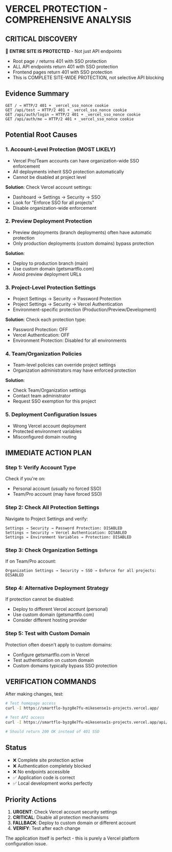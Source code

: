 # VERCEL PROTECTION - COMPREHENSIVE ANALYSIS

## CRITICAL DISCOVERY
🚨 **ENTIRE SITE IS PROTECTED** - Not just API endpoints
- Root page `/` returns 401 with SSO protection
- ALL API endpoints return 401 with SSO protection  
- Frontend pages return 401 with SSO protection
- This is COMPLETE SITE-WIDE PROTECTION, not selective API blocking

## Evidence Summary
```
GET / → HTTP/2 401 + _vercel_sso_nonce cookie
GET /api/test → HTTP/2 401 + _vercel_sso_nonce cookie
GET /api/auth/login → HTTP/2 401 + _vercel_sso_nonce cookie
GET /api/auth/me → HTTP/2 401 + _vercel_sso_nonce cookie
```

## Potential Root Causes

### 1. **Account-Level Protection (MOST LIKELY)**
- Vercel Pro/Team accounts can have organization-wide SSO enforcement
- All deployments inherit SSO protection automatically
- Cannot be disabled at project level

**Solution**: Check Vercel account settings:
- Dashboard → Settings → Security → SSO
- Look for "Enforce SSO for all projects"
- Disable organization-wide enforcement

### 2. **Preview Deployment Protection**
- Preview deployments (branch deployments) often have automatic protection
- Only production deployments (custom domains) bypass protection

**Solution**: 
- Deploy to production branch (main)
- Use custom domain (getsmartflo.com)
- Avoid preview deployment URLs

### 3. **Project-Level Protection Settings**
- Project Settings → Security → Password Protection
- Project Settings → Security → Vercel Authentication
- Environment-specific protection (Production/Preview/Development)

**Solution**: Check each protection type:
- Password Protection: OFF
- Vercel Authentication: OFF  
- Environment Protection: Disabled for all environments

### 4. **Team/Organization Policies**
- Team-level policies can override project settings
- Organization administrators may have enforced protection

**Solution**: 
- Check Team/Organization settings
- Contact team administrator
- Request SSO exemption for this project

### 5. **Deployment Configuration Issues**
- Wrong Vercel account deployment
- Protected environment variables
- Misconfigured domain routing

## IMMEDIATE ACTION PLAN

### Step 1: Verify Account Type
Check if you're on:
- Personal account (usually no forced SSO)
- Team/Pro account (may have forced SSO)

### Step 2: Check All Protection Settings
Navigate to Project Settings and verify:
```
Settings → Security → Password Protection: DISABLED
Settings → Security → Vercel Authentication: DISABLED
Settings → Environment Variables → Protection: DISABLED
```

### Step 3: Check Organization Settings  
If on Team/Pro account:
```
Organization Settings → Security → SSO → Enforce for all projects: DISABLED
```

### Step 4: Alternative Deployment Strategy
If protection cannot be disabled:
- Deploy to different Vercel account (personal)
- Use custom domain (getsmartflo.com) 
- Consider different hosting provider

### Step 5: Test with Custom Domain
Protection often doesn't apply to custom domains:
- Configure getsmartflo.com in Vercel
- Test authentication on custom domain
- Custom domains typically bypass SSO protection

## VERIFICATION COMMANDS
After making changes, test:
```bash
# Test homepage access
curl -I https://smartflo-byzg8e7fu-mikesense1s-projects.vercel.app/

# Test API access  
curl -I https://smartflo-byzg8e7fu-mikesense1s-projects.vercel.app/api/test

# Should return 200 OK instead of 401 SSO
```

## Status
- ❌ Complete site protection active
- ❌ Authentication completely blocked
- ❌ No endpoints accessible
- ✅ Application code is correct
- ✅ Local development works perfectly

## Priority Actions
1. **URGENT**: Check Vercel account security settings
2. **CRITICAL**: Disable all protection mechanisms  
3. **FALLBACK**: Deploy to custom domain or different account
4. **VERIFY**: Test after each change

The application itself is perfect - this is purely a Vercel platform configuration issue.